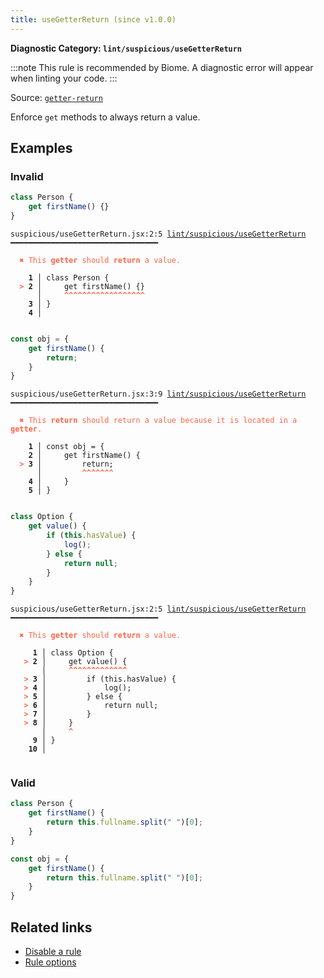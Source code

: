 ```yaml
---
title: useGetterReturn (since v1.0.0)
---
```


**Diagnostic Category: `lint/suspicious/useGetterReturn`**

:::note
This rule is recommended by Biome. A diagnostic error will appear when linting your code.
:::

Source: <a href="https://eslint.org/docs/latest/rules/getter-return" target="_blank"><code>getter-return</code></a>

Enforce `get` methods to always return a value.

## Examples

### Invalid

```jsx
class Person {
    get firstName() {}
}
```

<pre class="language-text"><code class="language-text">suspicious/useGetterReturn.jsx:2:5 <a href="https://biomejs.dev/linter/rules/use-getter-return">lint/suspicious/useGetterReturn</a> ━━━━━━━━━━━━━━━━━━━━━━━━━━━━━━━━━

<strong><span style="color: Tomato;">  </span></strong><strong><span style="color: Tomato;">✖</span></strong> <span style="color: Tomato;">This </span><span style="color: Tomato;"><strong>getter</strong></span><span style="color: Tomato;"> should </span><span style="color: Tomato;"><strong>return</strong></span><span style="color: Tomato;"> a value.</span>
  
    <strong>1 │ </strong>class Person {
<strong><span style="color: Tomato;">  </span></strong><strong><span style="color: Tomato;">&gt;</span></strong> <strong>2 │ </strong>    get firstName() {}
   <strong>   │ </strong>    <strong><span style="color: Tomato;">^</span></strong><strong><span style="color: Tomato;">^</span></strong><strong><span style="color: Tomato;">^</span></strong><strong><span style="color: Tomato;">^</span></strong><strong><span style="color: Tomato;">^</span></strong><strong><span style="color: Tomato;">^</span></strong><strong><span style="color: Tomato;">^</span></strong><strong><span style="color: Tomato;">^</span></strong><strong><span style="color: Tomato;">^</span></strong><strong><span style="color: Tomato;">^</span></strong><strong><span style="color: Tomato;">^</span></strong><strong><span style="color: Tomato;">^</span></strong><strong><span style="color: Tomato;">^</span></strong><strong><span style="color: Tomato;">^</span></strong><strong><span style="color: Tomato;">^</span></strong><strong><span style="color: Tomato;">^</span></strong><strong><span style="color: Tomato;">^</span></strong><strong><span style="color: Tomato;">^</span></strong>
    <strong>3 │ </strong>}
    <strong>4 │ </strong>
  
</code></pre>

```jsx
const obj = {
    get firstName() {
        return;
    }
}
```

<pre class="language-text"><code class="language-text">suspicious/useGetterReturn.jsx:3:9 <a href="https://biomejs.dev/linter/rules/use-getter-return">lint/suspicious/useGetterReturn</a> ━━━━━━━━━━━━━━━━━━━━━━━━━━━━━━━━━

<strong><span style="color: Tomato;">  </span></strong><strong><span style="color: Tomato;">✖</span></strong> <span style="color: Tomato;">This </span><span style="color: Tomato;"><strong>return</strong></span><span style="color: Tomato;"> should return a value because it is located in a </span><span style="color: Tomato;"><strong>getter</strong></span><span style="color: Tomato;">.</span>
  
    <strong>1 │ </strong>const obj = {
    <strong>2 │ </strong>    get firstName() {
<strong><span style="color: Tomato;">  </span></strong><strong><span style="color: Tomato;">&gt;</span></strong> <strong>3 │ </strong>        return;
   <strong>   │ </strong>        <strong><span style="color: Tomato;">^</span></strong><strong><span style="color: Tomato;">^</span></strong><strong><span style="color: Tomato;">^</span></strong><strong><span style="color: Tomato;">^</span></strong><strong><span style="color: Tomato;">^</span></strong><strong><span style="color: Tomato;">^</span></strong><strong><span style="color: Tomato;">^</span></strong>
    <strong>4 │ </strong>    }
    <strong>5 │ </strong>}
  
</code></pre>

```jsx
class Option {
    get value() {
        if (this.hasValue) {
            log();
        } else {
            return null;
        }
    }
}
```

<pre class="language-text"><code class="language-text">suspicious/useGetterReturn.jsx:2:5 <a href="https://biomejs.dev/linter/rules/use-getter-return">lint/suspicious/useGetterReturn</a> ━━━━━━━━━━━━━━━━━━━━━━━━━━━━━━━━━

<strong><span style="color: Tomato;">  </span></strong><strong><span style="color: Tomato;">✖</span></strong> <span style="color: Tomato;">This </span><span style="color: Tomato;"><strong>getter</strong></span><span style="color: Tomato;"> should </span><span style="color: Tomato;"><strong>return</strong></span><span style="color: Tomato;"> a value.</span>
  
     <strong>1 │ </strong>class Option {
   <strong><span style="color: Tomato;">&gt;</span></strong> <strong>2 │ </strong>    get value() {
    <strong>   │ </strong>    <strong><span style="color: Tomato;">^</span></strong><strong><span style="color: Tomato;">^</span></strong><strong><span style="color: Tomato;">^</span></strong><strong><span style="color: Tomato;">^</span></strong><strong><span style="color: Tomato;">^</span></strong><strong><span style="color: Tomato;">^</span></strong><strong><span style="color: Tomato;">^</span></strong><strong><span style="color: Tomato;">^</span></strong><strong><span style="color: Tomato;">^</span></strong><strong><span style="color: Tomato;">^</span></strong><strong><span style="color: Tomato;">^</span></strong><strong><span style="color: Tomato;">^</span></strong><strong><span style="color: Tomato;">^</span></strong>
   <strong><span style="color: Tomato;">&gt;</span></strong> <strong>3 │ </strong>        if (this.hasValue) {
   <strong><span style="color: Tomato;">&gt;</span></strong> <strong>4 │ </strong>            log();
   <strong><span style="color: Tomato;">&gt;</span></strong> <strong>5 │ </strong>        } else {
   <strong><span style="color: Tomato;">&gt;</span></strong> <strong>6 │ </strong>            return null;
   <strong><span style="color: Tomato;">&gt;</span></strong> <strong>7 │ </strong>        }
   <strong><span style="color: Tomato;">&gt;</span></strong> <strong>8 │ </strong>    }
    <strong>   │ </strong>    <strong><span style="color: Tomato;">^</span></strong>
     <strong>9 │ </strong>}
    <strong>10 │ </strong>
  
</code></pre>

### Valid

```jsx
class Person {
    get firstName() {
        return this.fullname.split(" ")[0];
    }
}
```

```jsx
const obj = {
    get firstName() {
        return this.fullname.split(" ")[0];
    }
}
```

## Related links

- [Disable a rule](/linter/#disable-a-lint-rule)
- [Rule options](/linter/#rule-options)
